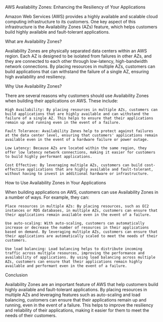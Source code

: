 AWS Availability Zones: Enhancing the Resiliency of Your Applications

Amazon Web Services (AWS) provides a highly available and scalable cloud computing infrastructure to its customers. One key aspect of this infrastructure is the Availability Zones (AZs) feature, which helps customers build highly available and fault-tolerant applications.

What are Availability Zones?

Availability Zones are physically separated data centers within an AWS region. Each AZ is designed to be isolated from failures in other AZs, and they are connected to each other through low-latency, high-bandwidth network connections. By placing resources in multiple AZs, customers can build applications that can withstand the failure of a single AZ, ensuring high availability and resiliency.

Why Use Availability Zones?

There are several reasons why customers should use Availability Zones when building their applications on AWS. These include:

    High Availability: By placing resources in multiple AZs, customers can build applications that are highly available and can withstand the failure of a single AZ. This helps to ensure that their applications remain up and running even in the event of a failure.

    Fault Tolerance: Availability Zones help to protect against failures at the data center level, ensuring that customers' applications remain available even in the event of a hardware failure or power outage.

    Low Latency: Because AZs are located within the same region, they offer low latency network connections, making it easier for customers to build highly performant applications.

    Cost Effective: By leveraging multiple AZs, customers can build cost-effective applications that are highly available and fault-tolerant, without having to invest in additional hardware or infrastructure.

How to Use Availability Zones in Your Applications

When building applications on AWS, customers can use Availability Zones in a number of ways. For example, they can:

    Place resources in multiple AZs: By placing resources, such as EC2 instances or RDS databases, in multiple AZs, customers can ensure that their applications remain available even in the event of a failure.

    Use auto-scaling: With auto-scaling, customers can automatically increase or decrease the number of resources in their applications based on demand. By leveraging multiple AZs, customers can ensure that their applications are automatically scaled to meet the needs of their customers.

    Use load balancing: Load balancing helps to distribute incoming traffic across multiple resources, improving the performance and availability of applications. By using load balancing across multiple AZs, customers can ensure that their applications remain highly available and performant even in the event of a failure.

Conclusion

Availability Zones are an important feature of AWS that help customers build highly available and fault-tolerant applications. By placing resources in multiple AZs and leveraging features such as auto-scaling and load balancing, customers can ensure that their applications remain up and running, even in the event of a failure. This helps to improve the resiliency and reliability of their applications, making it easier for them to meet the needs of their customers.
